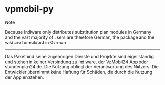 # vpmobil-py

> [!NOTE]  
> Because Indiware only distributes substitution plan modules in Germany and the vast majority of users are therefore German, the package and the wiki are formulated in German
 
---
Das Paket und seine zugehörigen Dienste und Projekte sind eigenständig und stehen in keiner Verbindung zu Indiware, der VpMobil24 App oder stundenplan24.de. Die Nutzung obliegt der Verantwortung des Nutzers. Die Entwickler übernimmt keine Haftung für Schäden, die durch die Nutzung der App entstehen.
